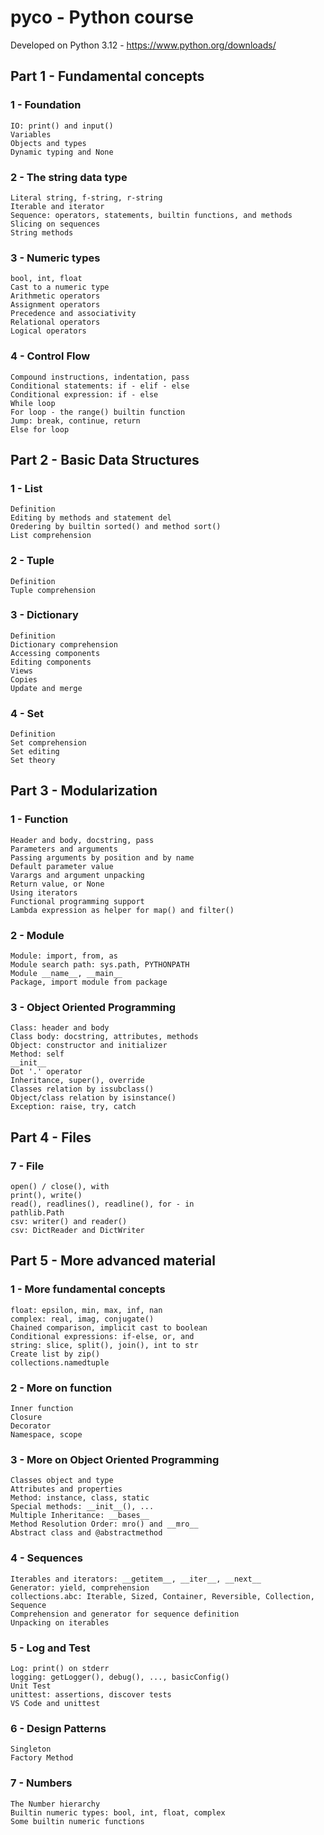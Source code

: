 # pyco - Python course
Developed on Python 3.12 - <https://www.python.org/downloads/>

## Part 1 - Fundamental concepts

### 1 - Foundation
    IO: print() and input()
    Variables
    Objects and types
    Dynamic typing and None
### 2 - The string data type
    Literal string, f-string, r-string
    Iterable and iterator
    Sequence: operators, statements, builtin functions, and methods
    Slicing on sequences
    String methods
### 3 - Numeric types
    bool, int, float
    Cast to a numeric type
    Arithmetic operators
    Assignment operators
    Precedence and associativity
    Relational operators
    Logical operators
### 4 - Control Flow
    Compound instructions, indentation, pass
    Conditional statements: if - elif - else
    Conditional expression: if - else
    While loop
    For loop - the range() builtin function
    Jump: break, continue, return
    Else for loop

## Part 2 - Basic Data Structures

### 1 - List
    Definition
    Editing by methods and statement del
    Oredering by builtin sorted() and method sort()
    List comprehension
### 2 - Tuple
    Definition
    Tuple comprehension
### 3 - Dictionary
    Definition
    Dictionary comprehension
    Accessing components
    Editing components
    Views
    Copies
    Update and merge
### 4 - Set
    Definition
    Set comprehension
    Set editing
    Set theory

## Part 3 - Modularization

### 1 - Function
    Header and body, docstring, pass
    Parameters and arguments
    Passing arguments by position and by name
    Default parameter value
    Varargs and argument unpacking
    Return value, or None
    Using iterators
    Functional programming support
    Lambda expression as helper for map() and filter()
### 2 - Module
    Module: import, from, as
    Module search path: sys.path, PYTHONPATH
    Module __name__, __main__
    Package, import module from package
### 3 - Object Oriented Programming
    Class: header and body
    Class body: docstring, attributes, methods
    Object: constructor and initializer
    Method: self
    __init__
    Dot '.' operator
    Inheritance, super(), override
    Classes relation by issubclass()
    Object/class relation by isinstance()
    Exception: raise, try, catch

## Part 4 - Files

### 7 - File
    open() / close(), with
    print(), write()
    read(), readlines(), readline(), for - in
    pathlib.Path
    csv: writer() and reader()
    csv: DictReader and DictWriter

## Part 5 - More advanced material

### 1 - More fundamental concepts
    float: epsilon, min, max, inf, nan
    complex: real, imag, conjugate()
    Chained comparison, implicit cast to boolean
    Conditional expressions: if-else, or, and
    string: slice, split(), join(), int to str
    Create list by zip()
    collections.namedtuple
### 2 - More on function
    Inner function
    Closure
    Decorator
    Namespace, scope
### 3 - More on Object Oriented Programming
    Classes object and type
    Attributes and properties
    Method: instance, class, static
    Special methods: __init__(), ...
    Multiple Inheritance: __bases__
    Method Resolution Order: mro() and __mro__
    Abstract class and @abstractmethod
### 4 - Sequences
    Iterables and iterators: __getitem__, __iter__, __next__
    Generator: yield, comprehension
    collections.abc: Iterable, Sized, Container, Reversible, Collection, Sequence
    Comprehension and generator for sequence definition
    Unpacking on iterables
### 5 - Log and Test
    Log: print() on stderr
    logging: getLogger(), debug(), ..., basicConfig()
    Unit Test
    unittest: assertions, discover tests
    VS Code and unittest
### 6 - Design Patterns
    Singleton
    Factory Method
### 7 - Numbers
    The Number hierarchy
    Builtin numeric types: bool, int, float, complex
    Some builtin numeric functions
